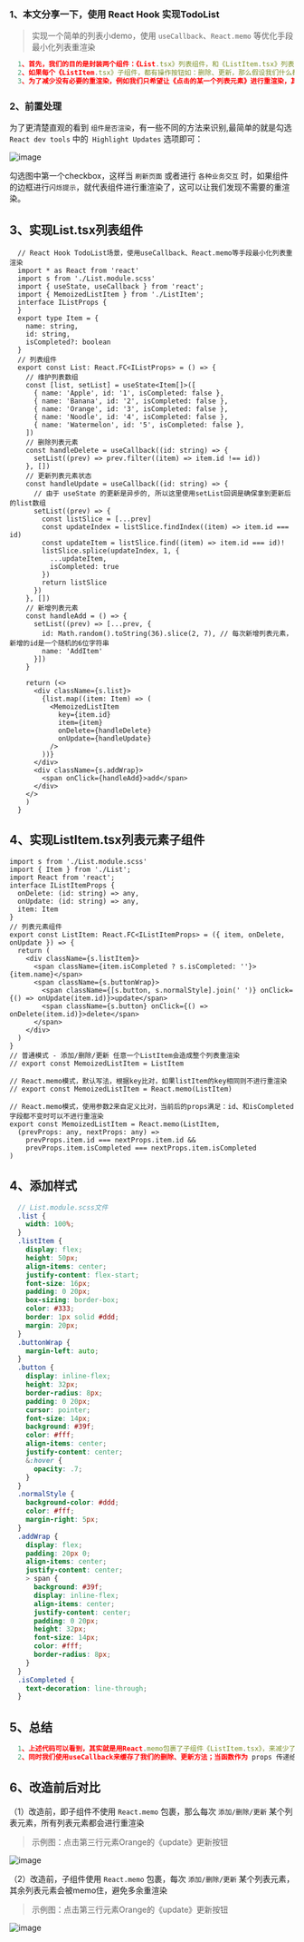 ### 1、本文分享一下，使用 React Hook 实现TodoList

> 实现一个简单的列表小demo，使用 `useCallback`、`React.memo` 等优化手段最小化列表重渲染

```ts
  1、首先，我们的目的是封装两个组件：《List.tsx》列表组件，和《ListItem.tsx》列表元素子组件；
  2、如果每个《ListItem.tsx》子组件，都有操作按钮如：删除、更新，那么假设我们什么都不处理，只是单纯删除某一个《列表元素》，那默认整个列表都会进行重渲染;
  3、为了减少没有必要的重渲染，例如我们只希望让《点击的某一个列表元素》进行重渲染，其余列表元素没有修改可以保持不变，并且我们新增元素其余的列表元素也不用额外重渲染，接下来我们来实现这样的一个简单小demo。
```

### 2、前置处理

为了更清楚直观的看到 `组件是否渲染`，有一些不同的方法来识别,最简单的就是勾选 `React dev tools` 中的` Highlight Updates` 选项即可：

![image](https://img2018.cnblogs.com/blog/1588732/202001/1588732-20200104153408704-1992752131.png)

勾选图中第一个checkbox，这样当 `刷新页面` 或者进行 `各种业务交互` 时，如果组件的边框进行`闪烁提示`，就代表组件进行重渲染了，这可以让我们发现不需要的重渲染。

## 3、实现List.tsx列表组件
```tsx
  // React Hook TodoList场景，使用useCallback、React.memo等手段最小化列表重渲染
  import * as React from 'react'
  import s from './List.module.scss'
  import { useState, useCallback } from 'react';
  import { MemoizedListItem } from './ListItem';
  interface IListProps {
  }
  export type Item = {
    name: string,
    id: string,
    isCompleted?: boolean
  }
  // 列表组件
  export const List: React.FC<IListProps> = () => {
    // 维护列表数组
    const [list, setList] = useState<Item[]>([
      { name: 'Apple', id: '1', isCompleted: false },
      { name: 'Banana', id: '2', isCompleted: false },
      { name: 'Orange', id: '3', isCompleted: false },
      { name: 'Noodle', id: '4', isCompleted: false },
      { name: 'Watermelon', id: '5', isCompleted: false },
    ])
    // 删除列表元素
    const handleDelete = useCallback((id: string) => {
      setList((prev) => prev.filter((item) => item.id !== id))
    }, [])
    // 更新列表元素状态
    const handleUpdate = useCallback((id: string) => {
      // 由于 useState 的更新是异步的, 所以这里使用setList回调是确保拿到更新后的list数组
      setList((prev) => {
        const listSlice = [...prev]
        const updateIndex = listSlice.findIndex((item) => item.id === id)
        const updateItem = listSlice.find((item) => item.id === id)!
        listSlice.splice(updateIndex, 1, {
          ...updateItem,
          isCompleted: true
        })
        return listSlice
      })
    }, [])
    // 新增列表元素
    const handleAdd = () => {
      setList((prev) => [...prev, {
        id: Math.random().toString(36).slice(2, 7), // 每次新增列表元素，新增的id是一个随机的6位字符串
        name: 'AddItem'
      }])
    }

    return (<>
      <div className={s.list}>
        {list.map((item: Item) => (
          <MemoizedListItem 
            key={item.id} 
            item={item} 
            onDelete={handleDelete} 
            onUpdate={handleUpdate} 
          />
        ))}
      </div>
      <div className={s.addWrap}>
        <span onClick={handleAdd}>add</span>
      </div>
    </>
    )
  }
```

## 4、实现ListItem.tsx列表元素子组件
```tsx
import s from './List.module.scss'
import { Item } from './List';
import React from 'react';
interface IListItemProps {
  onDelete: (id: string) => any,
  onUpdate: (id: string) => any,
  item: Item
}
// 列表元素组件
export const ListItem: React.FC<IListItemProps> = ({ item, onDelete, onUpdate }) => {
  return (
    <div className={s.listItem}>
      <span className={item.isCompleted ? s.isCompleted: ''}>{item.name}</span>
      <span className={s.buttonWrap}>
        <span className={[s.button, s.normalStyle].join(' ')} onClick={() => onUpdate(item.id)}>update</span>
        <span className={s.button} onClick={() => onDelete(item.id)}>delete</span>
      </span>
    </div>
  )
}
// 普通模式 - 添加/删除/更新 任意一个ListItem会造成整个列表重渲染
// export const MemoizedListItem = ListItem 

// React.memo模式，默认写法，根据key比对，如果listItem的key相同则不进行重渲染
// export const MemoizedListItem = React.memo(ListItem)

// React.memo模式，使用参数2来自定义比对，当前后的props满足：id、和isCompleted字段都不变时可以不进行重渲染
export const MemoizedListItem = React.memo(ListItem, 
  (prevProps: any, nextProps: any) => 
    prevProps.item.id === nextProps.item.id && 
    prevProps.item.isCompleted === nextProps.item.isCompleted
)
```

## 4、添加样式
```scss
  // List.module.scss文件
  .list {
    width: 100%;
  }
  .listItem {
    display: flex;
    height: 50px;
    align-items: center;
    justify-content: flex-start;
    font-size: 16px;
    padding: 0 20px;
    box-sizing: border-box;
    color: #333;
    border: 1px solid #ddd;
    margin: 20px;
  }
  .buttonWrap {
    margin-left: auto;
  }
  .button {
    display: inline-flex;
    height: 32px;
    border-radius: 8px;
    padding: 0 20px;
    cursor: pointer;
    font-size: 14px;
    background: #39f;
    color: #fff;
    align-items: center;
    justify-content: center;
    &:hover {
      opacity: .7;
    }
  }
  .normalStyle {
    background-color: #ddd;
    color: #fff;
    margin-right: 5px;
  }
  .addWrap {
    display: flex;
    padding: 20px 0;
    align-items: center;
    justify-content: center;
    > span {
      background: #39f;
      display: inline-flex;
      align-items: center;
      justify-content: center;
      padding: 0 20px;
      height: 32px;
      font-size: 14px;
      color: #fff;
      border-radius: 8px;
    }
  }
  .isCompleted {
    text-decoration: line-through;
  }
```

## 5、总结
```ts
  1、上述代码可以看到，其实就是用React.memo包裹了子组件《ListItem.tsx》，来减少了它不必要的渲染，主要是通过在React.memo第二个参数的回调里自定义了重渲染条件，即当列表元素前后的Props里的id和isCompleted状态两个字段都不发生变化时，来记忆我们的ListItem组件从而减少重渲染；
  2、同时我们使用useCallback来缓存了我们的删除、更新方法；当函数作为 props 传递给子组件时，useCallback 可以缓存函数，避免不必要的重新渲染子组件。
```

## 6、改造前后对比

（1）改造前，即子组件不使用 `React.memo` 包裹，那么每次 `添加/删除/更新` 某个列表元素，所有列表元素都会进行重渲染
 
 > 示例图：点击第三行元素Orange的《update》更新按钮


 ![image](https://s2.loli.net/2023/05/27/U8OaEhfbjKRn6WT.png)

（2）改造前，子组件使用 `React.memo` 包裹，每次 `添加/删除/更新` 某个列表元素，其余列表元素会被memo住，避免多余重渲染

 > 示例图：点击第三行元素Orange的《update》更新按钮

 ![image](https://s2.loli.net/2023/05/27/Gd1Umeb7rluPHVq.png)



